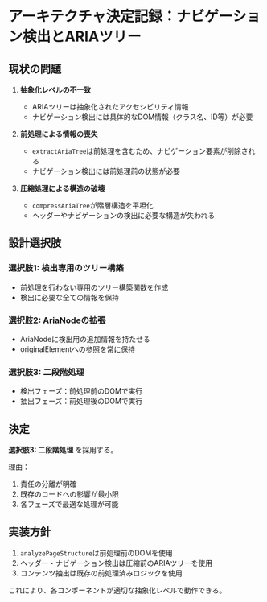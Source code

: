 # アーキテクチャ決定記録：ナビゲーション検出とARIAツリー

## 現状の問題

1. **抽象化レベルの不一致**
   - ARIAツリーは抽象化されたアクセシビリティ情報
   - ナビゲーション検出には具体的なDOM情報（クラス名、ID等）が必要

2. **前処理による情報の喪失**
   - `extractAriaTree`は前処理を含むため、ナビゲーション要素が削除される
   - ナビゲーション検出には前処理前の状態が必要

3. **圧縮処理による構造の破壊**
   - `compressAriaTree`が階層構造を平坦化
   - ヘッダーやナビゲーションの検出に必要な構造が失われる

## 設計選択肢

### 選択肢1: 検出専用のツリー構築
- 前処理を行わない専用のツリー構築関数を作成
- 検出に必要な全ての情報を保持

### 選択肢2: AriaNodeの拡張
- AriaNodeに検出用の追加情報を持たせる
- originalElementへの参照を常に保持

### 選択肢3: 二段階処理
- 検出フェーズ：前処理前のDOMで実行
- 抽出フェーズ：前処理後のDOMで実行

## 決定

**選択肢3: 二段階処理** を採用する。

理由：
1. 責任の分離が明確
2. 既存のコードへの影響が最小限
3. 各フェーズで最適な処理が可能

## 実装方針

1. `analyzePageStructure`は前処理前のDOMを使用
2. ヘッダー・ナビゲーション検出は圧縮前のARIAツリーを使用
3. コンテンツ抽出は既存の前処理済みロジックを使用

これにより、各コンポーネントが適切な抽象化レベルで動作できる。